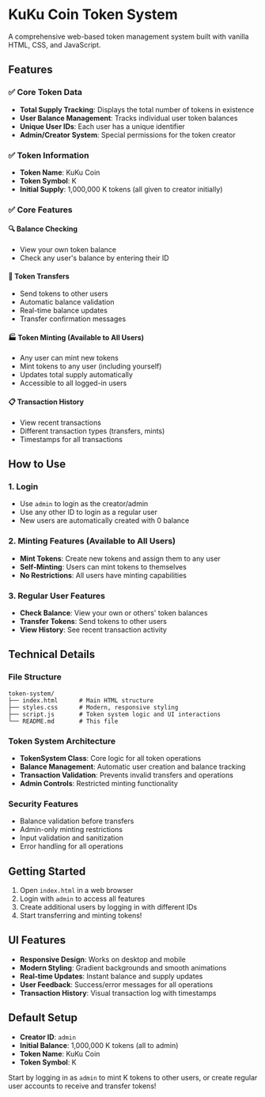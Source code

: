 # KuKu Coin Token System

A comprehensive web-based token management system built with vanilla HTML, CSS, and JavaScript.

## Features

### ✅ Core Token Data
- **Total Supply Tracking**: Displays the total number of tokens in existence
- **User Balance Management**: Tracks individual user token balances
- **Unique User IDs**: Each user has a unique identifier
- **Admin/Creator System**: Special permissions for the token creator

### ✅ Token Information
- **Token Name**: KuKu Coin
- **Token Symbol**: K
- **Initial Supply**: 1,000,000 K tokens (all given to creator initially)

### ✅ Core Features

#### 🔍 Balance Checking
- View your own token balance
- Check any user's balance by entering their ID

#### 💸 Token Transfers
- Send tokens to other users
- Automatic balance validation
- Real-time balance updates
- Transfer confirmation messages

#### 🏭 Token Minting (Available to All Users)
- Any user can mint new tokens
- Mint tokens to any user (including yourself)
- Updates total supply automatically
- Accessible to all logged-in users

#### 📋 Transaction History
- View recent transactions
- Different transaction types (transfers, mints)
- Timestamps for all transactions

## How to Use

### 1. Login
- Use `admin` to login as the creator/admin
- Use any other ID to login as a regular user
- New users are automatically created with 0 balance

### 2. Minting Features (Available to All Users)
- **Mint Tokens**: Create new tokens and assign them to any user
- **Self-Minting**: Users can mint tokens to themselves
- **No Restrictions**: All users have minting capabilities

### 3. Regular User Features
- **Check Balance**: View your own or others' token balances
- **Transfer Tokens**: Send tokens to other users
- **View History**: See recent transaction activity

## Technical Details

### File Structure
```
token-system/
├── index.html      # Main HTML structure
├── styles.css      # Modern, responsive styling
├── script.js       # Token system logic and UI interactions
└── README.md       # This file
```

### Token System Architecture
- **TokenSystem Class**: Core logic for all token operations
- **Balance Management**: Automatic user creation and balance tracking
- **Transaction Validation**: Prevents invalid transfers and operations
- **Admin Controls**: Restricted minting functionality

### Security Features
- Balance validation before transfers
- Admin-only minting restrictions
- Input validation and sanitization
- Error handling for all operations

## Getting Started

1. Open `index.html` in a web browser
2. Login with `admin` to access all features
3. Create additional users by logging in with different IDs
4. Start transferring and minting tokens!

## UI Features

- **Responsive Design**: Works on desktop and mobile
- **Modern Styling**: Gradient backgrounds and smooth animations
- **Real-time Updates**: Instant balance and supply updates
- **User Feedback**: Success/error messages for all operations
- **Transaction History**: Visual transaction log with timestamps

## Default Setup

- **Creator ID**: `admin`
- **Initial Balance**: 1,000,000 K tokens (all to admin)
- **Token Name**: KuKu Coin
- **Token Symbol**: K

Start by logging in as `admin` to mint K tokens to other users, or create regular user accounts to receive and transfer tokens!
